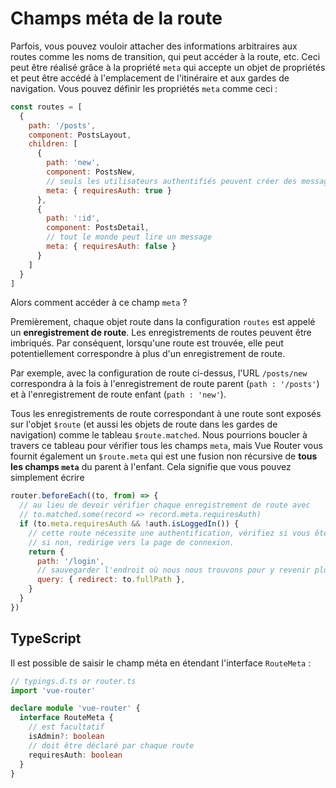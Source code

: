 # Champs méta de la route

<VueSchoolLink 
  href="https://vueschool.io/lessons/route-meta-fields"
  title="Learn how to use route meta fields"
/>

Parfois, vous pouvez vouloir attacher des informations arbitraires aux routes comme les noms de transition, qui peut accéder à la route, etc. Ceci peut être réalisé grâce à la propriété `meta` qui accepte un objet de propriétés et peut être accédé à l'emplacement de l'itinéraire et aux gardes de navigation. Vous pouvez définir les propriétés `meta` comme ceci :

```js
const routes = [
  {
    path: '/posts',
    component: PostsLayout,
    children: [
      {
        path: 'new',
        component: PostsNew,
        // seuls les utilisateurs authentifiés peuvent créer des messages
        meta: { requiresAuth: true }
      },
      {
        path: ':id',
        component: PostsDetail,
        // tout le monde peut lire un message
        meta: { requiresAuth: false }
      }
    ]
  }
]
```

Alors comment accéder à ce champ `meta` ?


<!-- TODO: l'explication sur les enregistrements d'itinéraire devrait être expliquée avant et les choses devraient être déplacées ici. -->

Premièrement, chaque objet route dans la configuration `routes` est appelé un **enregistrement de route**. Les enregistrements de routes peuvent être imbriqués. Par conséquent, lorsqu'une route est trouvée, elle peut potentiellement correspondre à plus d'un enregistrement de route.

Par exemple, avec la configuration de route ci-dessus, l'URL `/posts/new` correspondra à la fois à l'enregistrement de route parent (`path : '/posts'`) et à l'enregistrement de route enfant (`path : 'new'`).

Tous les enregistrements de route correspondant à une route sont exposés sur l'objet `$route` (et aussi les objets de route dans les gardes de navigation) comme le tableau `$route.matched`. Nous pourrions boucler à travers ce tableau pour vérifier tous les champs `meta`, mais Vue Router vous fournit également un `$route.meta` qui est une fusion non récursive de **tous les champs `meta`** du parent à l'enfant. Cela signifie que vous pouvez simplement écrire

```js
router.beforeEach((to, from) => {
  // au lieu de devoir vérifier chaque enregistrement de route avec
  // to.matched.some(record => record.meta.requiresAuth)
  if (to.meta.requiresAuth && !auth.isLoggedIn()) {
    // cette route nécessite une authentification, vérifiez si vous êtes connecté.
    // si non, redirige vers la page de connexion.
    return {
      path: '/login',
      // sauvegarder l'endroit où nous nous trouvons pour y revenir plus tard.
      query: { redirect: to.fullPath },
    }
  }
})
```

## TypeScript

Il est possible de saisir le champ méta en étendant l'interface `RouteMeta` :

```ts
// typings.d.ts or router.ts
import 'vue-router'

declare module 'vue-router' {
  interface RouteMeta {
    // est facultatif
    isAdmin?: boolean
    // doit être déclaré par chaque route
    requiresAuth: boolean
  }
}
```
